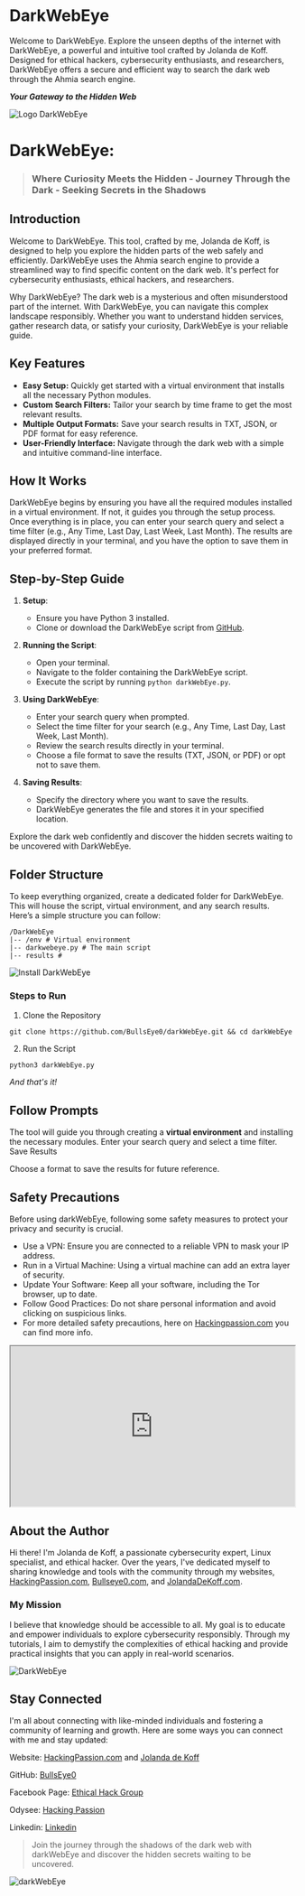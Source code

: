 # DarkWebEye
Welcome to DarkWebEye. Explore the unseen depths of the internet with DarkWebEye, a powerful and intuitive tool crafted by Jolanda de Koff. Designed for ethical hackers, cybersecurity enthusiasts, and researchers, DarkWebEye offers a secure and efficient way to search the dark web through the Ahmia search engine. 

***Your Gateway to the Hidden Web***

![Logo DarkWebEye](images/logo-darkwebeye.png)

# DarkWebEye: 

> ### Where Curiosity Meets the Hidden - Journey Through the Dark - Seeking Secrets in the Shadows

## Introduction
Welcome to DarkWebEye. This tool, crafted by me, Jolanda de Koff, is designed to help you explore the hidden parts of the web safely and efficiently. DarkWebEye uses the Ahmia search engine to provide a streamlined way to find specific content on the dark web. It's perfect for cybersecurity enthusiasts, ethical hackers, and researchers.

Why DarkWebEye?
The dark web is a mysterious and often misunderstood part of the internet. With DarkWebEye, you can navigate this complex landscape responsibly. Whether you want to understand hidden services, gather research data, or satisfy your curiosity, DarkWebEye is your reliable guide.


## Key Features

- **Easy Setup:** Quickly get started with a virtual environment that installs all the necessary Python modules.
- **Custom Search Filters:** Tailor your search by time frame to get the most relevant results.
- **Multiple Output Formats:** Save your search results in TXT, JSON, or PDF format for easy reference.
- **User-Friendly Interface:** Navigate through the dark web with a simple and intuitive command-line interface.

## How It Works

DarkWebEye begins by ensuring you have all the required modules installed in a virtual environment. If not, it guides you through the setup process. Once everything is in place, you can enter your search query and select a time filter (e.g., Any Time, Last Day, Last Week, Last Month). The results are displayed directly in your terminal, and you have the option to save them in your preferred format.


## Step-by-Step Guide

1. **Setup**:
    - Ensure you have Python 3 installed.
    - Clone or download the DarkWebEye script from [GitHub](https://github.com/BullsEye0/darkWebEye).

2. **Running the Script**:
    - Open your terminal.
    - Navigate to the folder containing the DarkWebEye script.
    - Execute the script by running `python darkWebEye.py`.

3. **Using DarkWebEye**:
    - Enter your search query when prompted.
    - Select the time filter for your search (e.g., Any Time, Last Day, Last Week, Last Month).
    - Review the search results directly in your terminal.
    - Choose a file format to save the results (TXT, JSON, or PDF) or opt not to save them.

4. **Saving Results**:
    - Specify the directory where you want to save the results.
    - DarkWebEye generates the file and stores it in your specified location.
  
Explore the dark web confidently and discover the hidden secrets waiting to be uncovered with DarkWebEye.

## Folder Structure

To keep everything organized, create a dedicated folder for DarkWebEye. This will house the script, virtual environment, and any search results. Here’s a simple structure you can follow:

```
/DarkWebEye
|-- /env # Virtual environment
|-- darkwebeye.py # The main script
|-- results #
```
![Install DarkWebEye](images/install.png)

### Steps to Run


1. Clone the Repository

```
git clone https://github.com/BullsEye0/darkWebEye.git && cd darkWebEye
```
2. Run the Script
```
python3 darkWebEye.py
``` 
*And that's it!*

## Follow Prompts

The tool will guide you through creating a **virtual environment** and installing the necessary modules.
Enter your search query and select a time filter.
Save Results

Choose a format to save the results for future reference.

## Safety Precautions
Before using darkWebEye, following some safety measures to protect your privacy and security is crucial.

- Use a VPN: Ensure you are connected to a reliable VPN to mask your IP address.
- Run in a Virtual Machine: Using a virtual machine can add an extra layer of security.
- Update Your Software: Keep all your software, including the Tor browser, up to date.
- Follow Good Practices: Do not share personal information and avoid clicking on suspicious links.
- For more detailed safety precautions, here on [Hackingpassion.com](https://hackingpassion.com) you can find more info.

<iframe id="odysee-iframe" style="width:100%; aspect-ratio:16 / 9;" src="https://odysee.com/$/embed/@hackingpassion:9/darkWebEye:a?r=ATrtLheniwT9fg2d9GsyfTGaYUtpMfbK" allowfullscreen></iframe>


## About the Author

Hi there! I'm Jolanda de Koff, a passionate cybersecurity expert, Linux specialist, and ethical hacker. Over the years, I've dedicated myself to sharing knowledge and tools with the community through my websites, [HackingPassion.com](https://hackingpassion.com), [Bullseye0.com](https://bullseye0.com), and [JolandaDeKoff.com](https://jolandadekoff.com).

### My Mission

I believe that knowledge should be accessible to all. My goal is to educate and empower individuals to explore cybersecurity responsibly. Through my tutorials, I aim to demystify the complexities of ethical hacking and provide practical insights that you can apply in real-world scenarios.

![DarkWebEye](images/include-file-format.png)


## Stay Connected

I'm all about connecting with like-minded individuals and fostering a community of learning and growth. Here are some ways you can connect with me and stay updated:

Website: [HackingPassion.com](https://hackingpassion.com) and [Jolanda de Koff](https://jolandadekoff.com)

GitHub: [BullsEye0](https://github.com/BullsEye0)

Facebook Page: [Ethical Hack Group](https://www.facebook.com/ethical.hack.group)

Odysee: [Hacking Passion](https://odysee.com/$/invite/@hackingpassion:9)

Linkedin: [Linkedin](https://www.linkedin.com/in/jolandadekoff/)

> Join the journey through the shadows of the dark web with darkWebEye and discover the hidden secrets waiting to be uncovered.

![darkWebEye](images/output.png)
